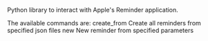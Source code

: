 Python library to interact with Apple's Reminder application.

The available commands are:
create_from   Create all reminders from specified json files
new           New reminder from specified parameters

